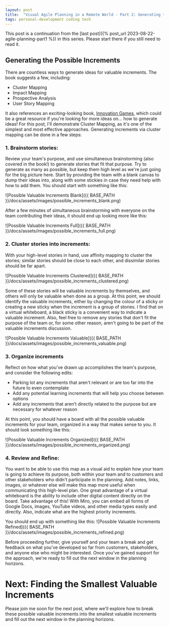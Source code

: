 ```yaml
---
layout: post
title:  "Visual Agile Planning in a Remote World - Part 2: Generating the Increments"
tags: personal-development coding tech
---
```


This post is a continuation from the [last post]({% post_url 2023-08-22-agile-planning-part1 %}) in this series. Please start there if you still need to read it.

## Generating the Possible Increments

There are countless ways to generate ideas for valuable increments. The book suggests a few, including:

- Cluster Mapping
- Impact Mapping
- Prospective Analysis
- User Story Mapping

It also references an exciting-looking book, [Innovation Games](https://www.amazon.ca/Innovation-Games-Creating-Breakthrough-Collaborative/dp/0321437292), which could be a great resource if you're looking for more ideas on... how to generate ideas!
For this post, I'll demonstrate Cluster Mapping, as it's one of the simplest and most effective approaches. Generating increments via cluster mapping can be done in a few steps:


### 1. Brainstorm stories:
Review your team's purpose, and use simultaneous brainstorming (also covered in the book!) to generate stories that fit that purpose. Try to generate as many as possible, but keep them
high level as we're just going for the big picture here. Start by providing the team with a blank canvas to dump their ideas into, along with some stickies in case they need help with
how to add them. You should start with something like this:

![Possible Valuable Increments Blank]({{ BASE_PATH }}/docs/assets/images/possible_increments_blank.png)

After a few minutes of simultaneous brainstorming with everyone on the team contributing their ideas, it should end up looking more like this:

![Possible Valuable Increments Full]({{ BASE_PATH }}/docs/assets/images/possible_increments_full.png)


### 2. Cluster stories into increments:

With your high-level stories in hand, use affinity mapping to cluster the stories; similar stories should be close to each other, and dissimilar stories should be far apart.

![Possible Valuable Increments Clustered]({{ BASE_PATH }}/docs/assets/images/possible_increments_clustered.png)

Some of these stories will be valuable increments by themselves, and others will only be valuable when done as a group. At this point, we should identify the valuable increments, either by changing the colour of a sticky or creating a new sticky when the increment is a group of stories. I find that on a virtual whiteboard, a black sticky is a convenient way to indicate a valuable increment. Also, feel free to remove any stories that don't fit the purpose of the team or, for some other reason, aren't going to be part of the valuable increments discussion.

![Possible Valuable Increments Valuable]({{ BASE_PATH }}/docs/assets/images/possible_increments_valuable.png)

### 3. Organize increments

Reflect on how what you've drawn up accomplishes the team's purpose, and consider the following edits:

- Parking lot any increments that aren't relevant or are too far into the future to even contemplate
- Add any potential learning increments that will help you choose between options
- Add any increments that aren't directly related to the purpose but are necessary for whatever reason

At this point, you should have a board with all the possible valuable increments for your team, organized in a way that makes sense to you. It should look something like this:

![Possible Valuable Increments Organized]({{ BASE_PATH }}/docs/assets/images/possible_increments_organized.png)


### 4. Review and Refine:

You want to be able to use this map as a visual aid to explain how your team is going to achieve its purpose, both within your team and to customers and other
stakeholders who didn't participate in the planning. Add notes, links, images, or whatever else will make this map more useful when communicating this high-level plan.
One great advantage of a virtual whiteboard is the ability to include other digital content directly on the board. Take advantage of this! With Miro, you can embed all forms
of Google Docs, images, YouTube videos, and other media types easily and directly. Also, indicate what are the highest priority increments.

You should end up with something like this:
![Possible Valuable Increments Refined]({{ BASE_PATH }}/docs/assets/images/possible_increments_refined.png)

Before proceeding further, give yourself and your team a break and get feedback on what you've developed so far from customers, stakeholders, and anyone else who might be interested.
Once you've gained support for the approach, we're ready to fill out the next window in the planning horizons.


# Next: Finding the Smallest Valuable Increments

Please join me soon for the next post, where we'll explore how to break these possible valuable increments into the smallest valuable increments and fill out the next window in the planning horizons.